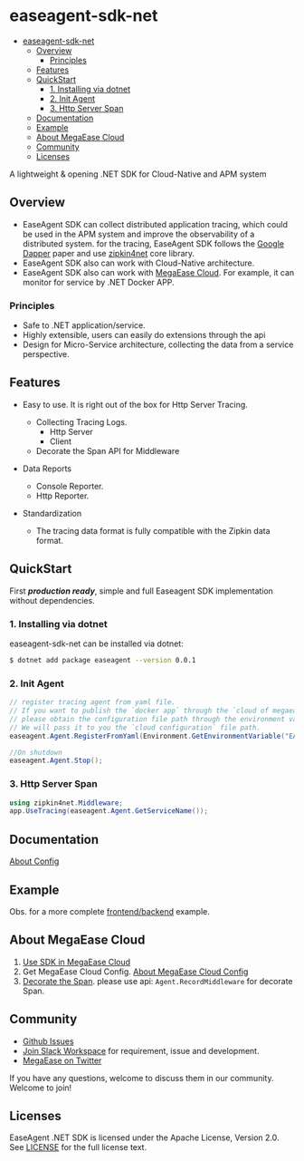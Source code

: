 # easeagent-sdk-net
- [easeagent-sdk-net](#easeagent-sdk-net)
  - [Overview](#overview)
    - [Principles](#principles)
  - [Features](#features)
  - [QuickStart](#quickstart)
    - [1. Installing via dotnet](#1-installing-via-dotnet)
    - [2. Init Agent](#2-init-agent)
    - [3. Http Server Span](#3-http-server-span)
  - [Documentation](#documentation)
  - [Example](#example)
  - [About MegaEase Cloud](#about-megaease-cloud)
  - [Community](#community)
  - [Licenses](#licenses)


A lightweight & opening .NET SDK for Cloud-Native and APM system
## Overview

- EaseAgent SDK can collect distributed application tracing, which could be used in the APM system and improve the observability of a distributed system. for the tracing, EaseAgent SDK follows the [Google Dapper](https://research.google/pubs/pub36356/) paper and use [zipkin4net](https://github.com/openzipkin/zipkin4net) core library. 
- EaseAgent SDK also can work with Cloud-Native architecture.
- EaseAgent SDK also can work with [MegaEase Cloud](https://cloud.megaease.com/). For example, it can monitor for service by .NET Docker APP.

### Principles
- Safe to .NET application/service.
- Highly extensible, users can easily do extensions through the api
- Design for Micro-Service architecture, collecting the data from a service perspective.

## Features
* Easy to use. It is right out of the box for Http Server Tracing.
  * Collecting Tracing Logs.
    * Http Server
    * Client
  * Decorate the Span API for Middleware

* Data Reports
  * Console Reporter.
  * Http Reporter.

* Standardization
    * The tracing data format is fully compatible with the Zipkin data format.

## QuickStart
First ***production ready***, simple and full Easeagent SDK implementation without dependencies.
### 1. Installing via dotnet

easeagent-sdk-net can be installed via dotnet:
```bash
$ dotnet add package easeagent --version 0.0.1
```

### 2. Init Agent
```csharp
// register tracing agent from yaml file.
// If you want to publish the `docker app` through the `cloud of megaease` and send the monitoring data to the `cloud`, 
// please obtain the configuration file path through the environment variable `EASEAGENT_CONFIG`.
// We will pass it to you the `cloud configuration` file path.
easeagent.Agent.RegisterFromYaml(Environment.GetEnvironmentVariable("EASEAGENT_CONFIG"));//by default: Console Reporter

//On shutdown
easeagent.Agent.Stop();
```

### 3. Http Server Span
```csharp
using zipkin4net.Middleware;
app.UseTracing(easeagent.Agent.GetServiceName());
```
## Documentation
[About Config](./doc/about-config.md)
## Example
Obs. for a more complete [frontend/backend](./Examples/aspnetcore/) example.

## About MegaEase Cloud 
1. [Use SDK in MegaEase Cloud](./doc/how-to-use.md)
2. Get MegaEase Cloud Config. [About MegaEase Cloud Config](./doc/megaease-cloud-config.md)
3. [Decorate the Span](./doc/middleware-span.md). please use api: `Agent.RecordMiddleware` for decorate Span.

## Community

* [Github Issues](https://github.com/megaease/easeagent-sdk-php/issues)
* [Join Slack Workspace](https://join.slack.com/t/openmegaease/shared_invite/zt-upo7v306-lYPHvVwKnvwlqR0Zl2vveA) for requirement, issue and development.
* [MegaEase on Twitter](https://twitter.com/megaease)

If you have any questions, welcome to discuss them in our community. Welcome to join!


## Licenses
EaseAgent .NET SDK is licensed under the Apache License, Version 2.0. See [LICENSE](./LICENSE) for the full license text.

